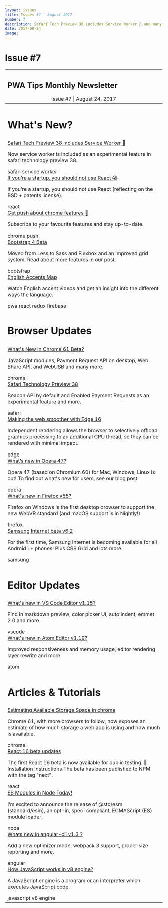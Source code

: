 ```yaml
---
layout: issues
title: Issues #7 - August 2017
number: 7
description: Safari Tech Preview 38 includes Service Worker 🎉 and many more exciting updates in web.
date: 2017-08-24
image:
---
```


<h1 class="title">Issue #7</h1>

<center>
  <table align="center" border="0" cellpadding="0" cellspacing="0" width="100%" class="table issue-7" height="100%">
    <tr>
      <td>
        <div class="table__banner">
          <h2>PWA Tips Monthly Newsletter</h2>
          <div class="table__banner-bottom">
            <center>Issue #7 <span> | </span> August 24, 2017</center>
          </div>
        </div>
      </td>
    </tr>
    <tbody>
      <tr>
        <td>
          <h1>What's New?</h1>
        </td>
      </tr>
      <tr>
        <td>
          <div class="table__container">
            <div class="table__content">
              <a href="https://www.blog.google/products/chrome/saying-goodbye-flash-chrome/" target="_blank">Safari Tech Preview 38 includes Service Worker 🎉 </a>
              <p>Now service worker is included as an experimental feature in safari technology preview 38.</p>
              <span class="tag safari">safari</span> <span class="tag serviceworker">service worker</span>
            </div>
            <div class="table__content">
              <a href="https://medium.com/@raulk/if-youre-a-startup-you-should-not-use-react-reflecting-on-the-bsd-patents-license-b049d4a67dd2" target="_blank">If you’re a startup, you should not use React 😱</a>
              <p>If you’re a startup, you should not use React (reflecting on the BSD + patents license).</p>
              <span class="tag react">react</span>
            </div>
            <div class="table__content">
              <a href="https://www.chromestatus.com/features">Get push about chrome features 🔔</a>
							<p>Subscribe to your favourite features and stay up-to-date.</p>
              <span class="tag chrome">chrome</span> <span class="tag push">push</span>
            </div>
            <div class="table__content">
              <a href="http://blog.getbootstrap.com/2017/08/10/bootstrap-4-beta/" target="_blank">Bootstrap 4 Beta</a>
              <p>Moved from Less to Sass and Flexbox and an improved grid system. Read about more features in our post.</p>
              <span class="tag bootstrap">bootstrap</span>
            </div>
            <div class="table__content">
              <a href="https://www.englishaccentsmap.com/" target="_blank">English Accents Map</a>
              <p>Watch English accent videos and get an insight into the different ways the language.</p>
              <span class="tag pwa">pwa</span> <span class="tag react">react</span> <span class="tag redux">redux</span> <span class="tag firebase">firebase</span>
            </div>
          </div>
        </td>
      </tr>
      <tr>
        <td>
          <h1>Browser Updates</h1>
        </td>
      </tr>
      <tr>
        <td>
          <div class="table__container clearfix">
            <div class="table__content">
              <a href="https://blog.chromium.org/2017/08/chrome-61-beta-javascript-modules.html" target="_blank">What's New in Chrome 61 Beta?</a>
              <p>JavaScript modules, Payment Request API on desktop, Web Share API, and WebUSB and many more.</p>
              <span class="tag chrome">chrome</span>
            </div>
            <div class="table__content">
              <a href="https://webkit.org/blog/7877/release-notes-for-safari-technology-preview-38/" target="_blank">Safari Technology Preview 38</a>
              <p>Beacon API by default and Enabled Payment Requests as an experimental feature and more.</p>
              <span class="tag safari">safari</span>
            </div>
            <div class="table__content">
              <a href="https://blogs.windows.com/msedgedev/2017/08/17/making-web-smoother-independent-rendering/" target="_blank">Making the web smoother with Edge 16</a>
              <p>Independent rendering allows the browser to selectively offload graphics processing to an additional CPU thread, so they can be rendered with minimal impact.</p>
              <span class="tag edge">edge</span>
            </div>
            <div class="table__content">
              <a href="https://dev.opera.com/blog/opera-47/" target="_blank"> What’s new in Opera 47?</a>
              <p>Opera 47 (based on Chromium 60) for Mac, Windows, Linux is out! To find out what's new for users, see our blog post.</p>
              <span class="tag opera">opera</span>
            </div>
            <div class="table__content">
              <a href="https://blog.mozilla.org/blog/2017/08/08/webvr-new-speedy-features/" target="_blank">What's new in Firefox v55?</a>
              <p>Firefox on Windows is the first desktop browser to support the new WebVR standard (and macOS support is in Nightly!)</p>
              <span class="tag firefox">firefox</span>
            </div>
            <div class="table__content">
              <a href="https://medium.com/samsung-internet-dev/big-news-for-our-new-samsung-internet-beta-v6-2-6199b6743cb9" target="_blank">Samsung Internet beta v6.2</a>
              <p>For the first time, Samsung Internet is becoming available for all Android L+ phones! Plus CSS Grid and lots more.</p>
              <span class="tag samsung">samsung</span>
            </div>
          </div>
        </td>
      </tr>
      <tr>
        <td>
          <h1>Editor Updates</h1>
        </td>
      </tr>
      <tr>
        <td>
          <div class="table__container clearfix">
            <div class="table__content">
              <a href="https://code.visualstudio.com/updates/v1_15" target="_blank">What's new in VS Code Editor v1.15?</a>
              <p>Find in markdown preview, color picker UI, auto indent, emmet 2.0 and more.</p>
              <span class="tag vscode">vscode</span>
            </div>
            <div class="table__content">
              <a href="http://blog.atom.io/2017/08/08/atom-1-19.html" target="_blank">What's new in Atom Editor v1.19?</a>
              <p>Improved responsiveness and memory usage, editor rendering layer rewrite and more.</p>
              <span class="tag atom">atom</span>
            </div>
          </div>
        </td>
      </tr>
      <tr>
        <td>
          <h1>Articles &amp; Tutorials</h1>
        </td>
      </tr>
      <tr>
        <td>
          <div class="table__container clearfix">
            <div class="table__content">
              <a href="https://developers.google.com/web/updates/2017/08/estimating-available-storage-space" target="_blank">Estimating Available Storage Space in chrome</a>
              <p>Chrome 61, with more browsers to follow, now exposes an estimate of how much storage a web app is using and how much is available.</p>
              <span class="tag chrome">chrome</span>
            </div>
						<div class="table__content">
              <a href="https://github.com/facebook/react/issues/10294" target="_blank">React 16 beta updates</a>
              <p>The first React 16 beta is now available for public testing. 🎉 Installation Instructions The beta has been published to NPM with the tag "next".</p>
              <span class="tag react">react</span>
            </div>
            <div class="table__content">
              <a href="https://blogs.windows.com/msedgedev/2017/08/10/es-modules-node-today/" target="_blank">ES Modules in Node Today!</a>
              <p>I’m excited to announce the release of @std/esm (standard/esm), an opt-in, spec-compliant, ECMAScript (ES) module loader.</p>
              <span class="tag node">node</span>
            </div>
            <div class="table__content">
              <a href="https://github.com/angular/angular-cli/releases/tag/v1.3.0" target="_blank">Whats new in angular-cli v1.3 ?</a>
							<p>Add a new optimizer mode, webpack 3 support, proper size reporting and more.</p>
              <span class="tag angular">angular</span>
            </div>
            <div class="table__content">
              <a href="https://blog.sessionstack.com/how-javascript-works-inside-the-v8-engine-5-tips-on-how-to-write-optimized-code-ac089e62b12e" target="_blank">How JavaScript works in v8 engine?</a>
							<p>A JavaScript engine is a program or an interpreter which executes JavaScript code.</p>
              <span class="tag javascript">javascript</span> <span class="tag chrome">v8 engine</span>
            </div>
          </div>
        </td>
      </tr>
    </tbody>
  </table>
</center>
